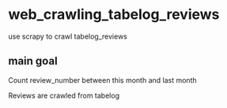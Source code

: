 # web_crawling_tabelog_reviews
use scrapy to crawl tabelog_reviews

## main goal
Count review_number between this month and last month

Reviews are crawled from tabelog
